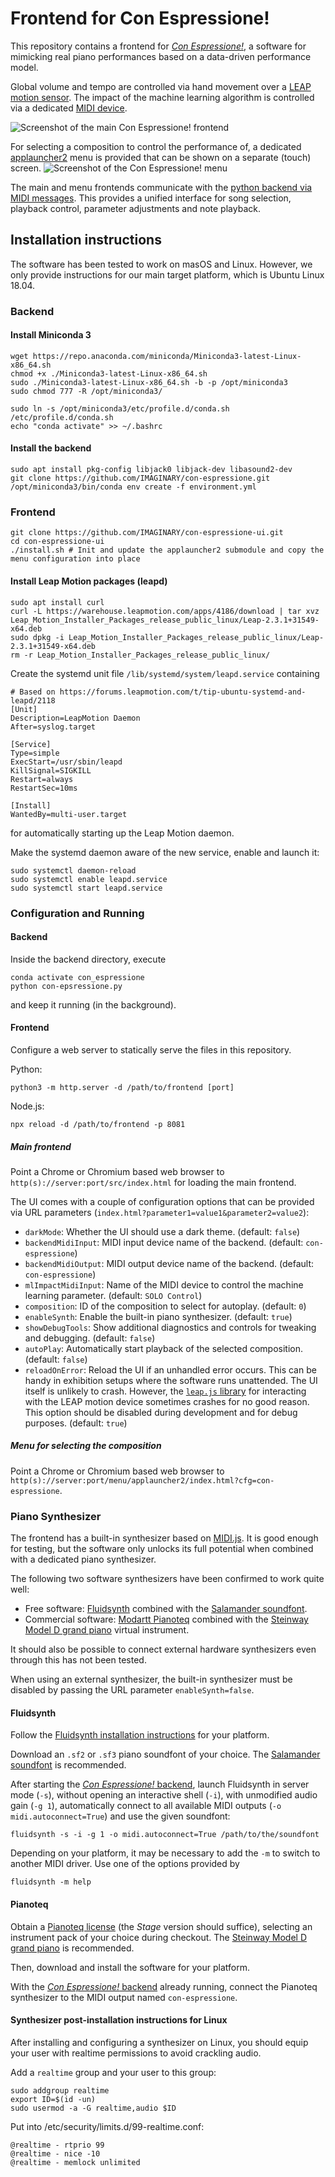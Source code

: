 # Frontend for Con Espressione!

This repository contains a frontend for [*Con Espressione!*](https://github.com/IMAGINARY/con-espressione),
a software for mimicking real piano performances based on a data-driven performance model.

Global volume and tempo are controlled via hand movement over a [LEAP motion sensor](https://www.leapmotion.com).
The impact of the machine learning algorithm is controlled via a dedicated [MIDI device](midi-input-device).

![Screenshot of the main Con Espressione! frontend](https://user-images.githubusercontent.com/2445084/58544246-2a6ee680-8201-11e9-988b-78bf8b85dc3c.jpg)

For selecting a composition to control the performance of, a dedicated [applauncher2](https://github.com/IMAGINARY/applauncher2) menu is provided that can be shown on a separate (touch) screen.
![Screenshot of the Con Espressione! menu](https://user-images.githubusercontent.com/2445084/58544581-d9abbd80-8201-11e9-8a5b-a5f7418d761a.jpg)

The main and menu frontends communicate with the [python backend via MIDI messages](https://github.com/IMAGINARY/con-espressione#midi-interface).
This provides a unified interface for song selection, playback control, parameter adjustments and note playback.

## Installation instructions

The software has been tested to work on masOS and Linux. However, we only provide instructions for our main target platform,
which is Ubuntu Linux 18.04.

### Backend

#### Install Miniconda 3
```
wget https://repo.anaconda.com/miniconda/Miniconda3-latest-Linux-x86_64.sh
chmod +x ./Miniconda3-latest-Linux-x86_64.sh
sudo ./Miniconda3-latest-Linux-x86_64.sh -b -p /opt/miniconda3
sudo chmod 777 -R /opt/miniconda3/

sudo ln -s /opt/miniconda3/etc/profile.d/conda.sh /etc/profile.d/conda.sh
echo "conda activate" >> ~/.bashrc
```

#### Install the backend
```
sudo apt install pkg-config libjack0 libjack-dev libasound2-dev
git clone https://github.com/IMAGINARY/con-espressione.git
/opt/miniconda3/bin/conda env create -f environment.yml
```

### Frontend
```
git clone https://github.com/IMAGINARY/con-espressione-ui.git
cd con-espressione-ui
./install.sh # Init and update the applauncher2 submodule and copy the menu configuration into place
```

#### Install Leap Motion packages (leapd)
```
sudo apt install curl
curl -L https://warehouse.leapmotion.com/apps/4186/download | tar xvz Leap_Motion_Installer_Packages_release_public_linux/Leap-2.3.1+31549-x64.deb
sudo dpkg -i Leap_Motion_Installer_Packages_release_public_linux/Leap-2.3.1+31549-x64.deb
rm -r Leap_Motion_Installer_Packages_release_public_linux/
```

Create the systemd unit file `/lib/systemd/system/leapd.service` containing
```
# Based on https://forums.leapmotion.com/t/tip-ubuntu-systemd-and-leapd/2118
[Unit]
Description=LeapMotion Daemon
After=syslog.target

[Service]
Type=simple
ExecStart=/usr/sbin/leapd
KillSignal=SIGKILL
Restart=always
RestartSec=10ms

[Install]
WantedBy=multi-user.target
```
for automatically starting up the Leap Motion daemon.

Make the systemd daemon aware of the new service, enable and launch it:
```
sudo systemctl daemon-reload
sudo systemctl enable leapd.service
sudo systemctl start leapd.service
```

### Configuration and Running

#### Backend

Inside the backend directory, execute
```
conda activate con_espressione
python con-epsressione.py
```
and keep it running (in the background).

#### Frontend

Configure a web server to statically serve the files in this repository.

Python:
```shell
python3 -m http.server -d /path/to/frontend [port]
```

Node.js:
```shell
npx reload -d /path/to/frontend -p 8081
```

##### Main frontend

Point a Chrome or Chromium based web browser to `http(s)://server:port/src/index.html` for loading the main frontend.

The UI comes with a couple of configuration options that can be provided via URL parameters (`index.html?parameter1=value1&parameter2=value2`):
* `darkMode`: Whether the UI should use a dark theme. (default: `false`)
* `backendMidiInput`: MIDI input device name of the backend. (default: `con-espressione`)
* `backendMidiOutput`: MIDI output device name of the backend.  (default: `con-espressione`)
* `mlImpactMidiInput`: Name of the MIDI device to control the machine learning parameter. (default: `SOLO Control`)
* `composition`: ID of the composition to select for autoplay. (default: `0`)
* `enableSynth`: Enable the built-in piano synthesizer. (default: `true`)
* `showDebugTools`: Show additional diagnostics and controls for tweaking and debugging. (default: `false`)
* `autoPlay`: Automatically start playback of the selected composition. (default: `false`)
* `reloadOnError`: Reload the UI if an unhandled error occurs. This can be handy in exhibition setups where the software runs unattended. The UI itself is unlikely to crash. However, the [`leap.js` library](https://github.com/leapmotion/leapjs) for interacting with the LEAP motion device sometimes crashes for no good reason. This option should be disabled during development and for debug purposes. (default: `true`)

##### Menu for selecting the composition

Point a Chrome or Chromium based web browser to `http(s)://server:port/menu/applauncher2/index.html?cfg=con-espressione`.

### Piano Synthesizer

The frontend has a built-in synthesizer based on [MIDI.js](https://github.com/mudcube/MIDI.js).
It is good enough for testing, but the software only unlocks its full potential when
combined with a dedicated piano synthesizer.

The following two software synthesizers have been confirmed to work quite well:
- Free software: [Fluidsynth](https://www.fluidsynth.org) combined with the [Salamander soundfont](https://rytmenpinne.wordpress.com/sounds-and-such/salamander-grandpiano/).
- Commercial software: [Modartt Pianoteq](https://www.modartt.com/pianoteq) combined with the [Steinway Model D grand piano](https://www.modartt.com/modeld) virtual instrument.

It should also be possible to connect external hardware synthesizers even through this has not been tested.

When using an external synthesizer, the built-in synthesizer must be disabled by passing the URL parameter `enableSynth=false`.

#### Fluidsynth

Follow the [Fluidsynth installation instructions](https://github.com/FluidSynth/fluidsynth/wiki/Download) for your platform.

Download an `.sf2` or `.sf3` piano soundfont of your choice. The [Salamander soundfont](https://freepats.zenvoid.org/Piano/acoustic-grand-piano.html) is recommended. 

After starting the [*Con Espressione!* backend](#Backend-1), launch Fluidsynth in server mode (`-s`), without opening an interactive shell (`-i`), with unmodified audio gain (`-g 1`), automatically connect to all available MIDI outputs (`-o midi.autoconnect=True`) and use the given soundfont:
```shell
fluidsynth -s -i -g 1 -o midi.autoconnect=True /path/to/the/soundfont
```

Depending on your platform, it may be necessary to add the `-m` to switch to another MIDI driver. Use one of the options provided by
```shell
fluidsynth -m help
```

#### Pianoteq

Obtain a [Pianoteq license](https://www.modartt.com/buy) (the *Stage* version should suffice),
selecting an instrument pack of your choice during checkout. The [Steinway Model D grand piano](https://www.modartt.com/modeld) is recommended.

Then, download and install the software for your platform.

With the [*Con Espressione!* backend](#Backend-1) already running, connect the Pianoteq synthesizer to the MIDI output named `con-espressione`.

#### Synthesizer post-installation instructions for Linux
After installing and configuring a synthesizer on Linux,
you should equip your user with realtime permissions to avoid crackling audio.

Add a `realtime` group and your user to this group:
```
sudo addgroup realtime
export ID=$(id -un)
sudo usermod -a -G realtime,audio $ID
```

Put into /etc/security/limits.d/99-realtime.conf:
```
@realtime - rtprio 99
@realtime - nice -10
@realtime - memlock unlimited
```
